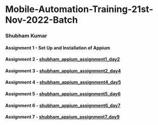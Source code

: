
# Mobile-Automation-Training-21st-Nov-2022-Batch

### Shubham Kumar

#### Assignment 1 - Set Up and Installation of Appium

#### Assignment 2 - [**shubham_appium_assignment1_day2**](https://github.com/gem-kajalbaghel/Mobile-Automation-Training-21st-Nov-2022-Batch/blob/gem-shubhamkumar/shubham_appium_assignment1_day2.zip)

#### Assignment 3 - [**shubham_appium_assignment2_day4**](https://github.com/gem-kajalbaghel/Mobile-Automation-Training-21st-Nov-2022-Batch/blob/gem-shubhamkumar/shubham_appium_assignment2_day4.zip)

#### Assignment 4 - [**shubham_appium_assignment4_day5**](https://github.com/gem-kajalbaghel/Mobile-Automation-Training-21st-Nov-2022-Batch/blob/gem-shubhamkumar/shubham_appium_assignment4_day5.zip)

#### Assignment 5 - [**shubham_appium_assignment5_day6**](https://github.com/gem-kajalbaghel/Mobile-Automation-Training-21st-Nov-2022-Batch/blob/gem-shubhamkumar/shubham_appium_assignment5_day6.zip)

#### Assignment 6 - [**shubham_appium_assignment6_day7**](https://github.com/gem-kajalbaghel/Mobile-Automation-Training-21st-Nov-2022-Batch/blob/gem-shubhamkumar/shubham_appium_assignment6_day7.zip)

#### Assignment 7 - [**shubham_appium_assignment7_day9**](https://github.com/gem-kajalbaghel/Mobile-Automation-Training-21st-Nov-2022-Batch/blob/gem-shubhamkumar/shubham_appium_assignment7_day9.zip)